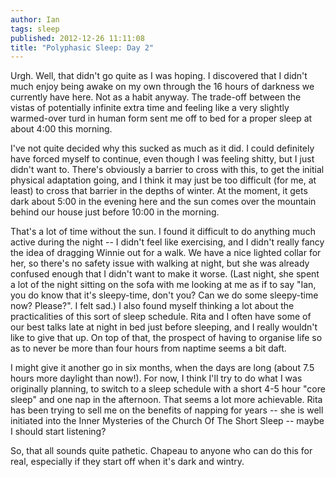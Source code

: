 ```yaml
---
author: Ian
tags: sleep
published: 2012-12-26 11:11:08
title: "Polyphasic Sleep: Day 2"
---
```

Urgh.  Well, that didn't go quite as I was hoping.  I discovered that
I didn't much enjoy being awake on my own through the 16 hours of
darkness we currently have here.  Not as a habit anyway.  The
trade-off between the vistas of potentially infinite extra time and
feeling like a very slightly warmed-over turd in human form sent me
off to bed for a proper sleep at about 4:00 this morning.

I've not quite decided why this sucked as much as it did.  I could
definitely have forced myself to continue, even though I was feeling
shitty, but I just didn't want to.  There's obviously a barrier to
cross with this, to get the initial physical adaptation going, and I
think it may just be too difficult (for me, at least) to cross that
barrier in the depths of winter.  At the moment, it gets dark about
5:00 in the evening here and the sun comes over the mountain behind
our house just before 10:00 in the morning.

That's a lot of time without the sun.  I found it difficult to do
anything much active during the night -- I didn't feel like
exercising, and I didn't really fancy the idea of dragging Winnie out
for a walk.  We have a nice lighted collar for her, so there's no
safety issue with walking at night, but she was already confused
enough that I didn't want to make it worse.  (Last night, she spent a
lot of the night sitting on the sofa with me looking at me as if to
say "Ian, you do know that it's sleepy-time, don't you?  Can we do
some sleepy-time now?  Please?".  I felt sad.)  I also found myself
thinking a lot about the practicalities of this sort of sleep
schedule.  Rita and I often have some of our best talks late at night
in bed just before sleeping, and I really wouldn't like to give that
up.  On top of that, the prospect of having to organise life so as to
never be more than four hours from naptime seems a bit daft.

I might give it another go in six months, when the days are long
(about 7.5 hours more daylight than now!).  For now, I think I'll try
to do what I was originally planning, to switch to a sleep schedule
with a short 4-5 hour "core sleep" and one nap in the afternoon.  That
seems a lot more achievable.  Rita has been trying to sell me on the
benefits of napping for years -- she is well initiated into the Inner
Mysteries of the Church Of The Short Sleep -- maybe I should start
listening?

So, that all sounds quite pathetic.  Chapeau to anyone who can do this
for real, especially if they start off when it's dark and wintry.
